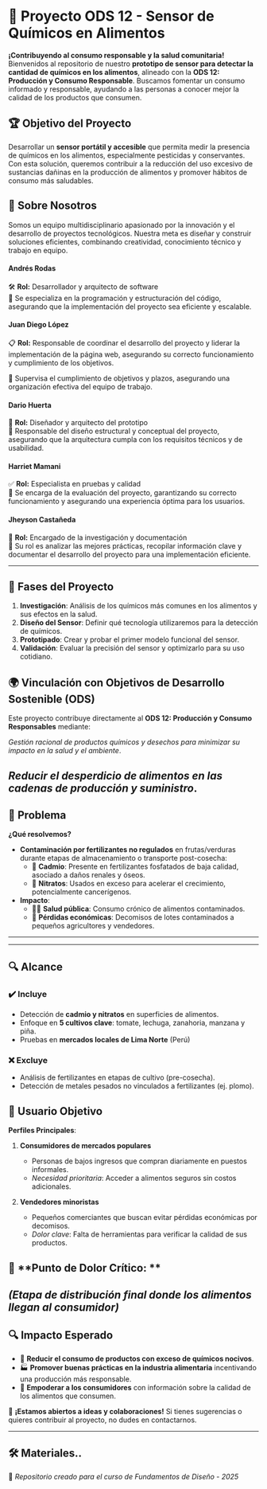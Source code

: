 # 🥦 Proyecto ODS 12 - Sensor de Químicos en Alimentos  

**¡Contribuyendo al consumo responsable y la salud comunitaria!**  
Bienvenidos al repositorio de nuestro **prototipo de sensor para detectar la cantidad de químicos en los alimentos**, alineado con la **ODS 12: Producción y Consumo Responsable**. Buscamos fomentar un consumo informado y responsable, ayudando a las personas a conocer mejor la calidad de los productos que consumen.  

## 🏆 Objetivo del Proyecto  
Desarrollar un **sensor portátil y accesible** que permita medir la presencia de químicos en los alimentos, especialmente pesticidas y conservantes. Con esta solución, queremos contribuir a la reducción del uso excesivo de sustancias dañinas en la producción de alimentos y promover hábitos de consumo más saludables.  

## 👥 Sobre Nosotros  

Somos un equipo multidisciplinario apasionado por la innovación y el desarrollo de proyectos tecnológicos. Nuestra meta es diseñar y construir soluciones eficientes, combinando creatividad, conocimiento técnico y trabajo en equipo.    

#### **Andrés Rodas**  
🛠 **Rol:** Desarrollador y arquitecto de software  
📌 Se especializa en la programación y estructuración del código, asegurando que la implementación del proyecto sea eficiente y escalable.  

#### **Juan Diego López**  
📋 **Rol:** Responsable de coordinar el desarrollo del proyecto y liderar la implementación de la página web, asegurando su correcto funcionamiento y cumplimiento de los objetivos.  

📌 Supervisa el cumplimiento de objetivos y plazos, asegurando una organización efectiva del equipo de trabajo.  

#### **Dario Huerta**  
🎨 **Rol:** Diseñador y arquitecto del prototipo  
📌 Responsable del diseño estructural y conceptual del proyecto, asegurando que la arquitectura cumpla con los requisitos técnicos y de usabilidad.  

#### **Harriet Mamani**  
✅ **Rol:** Especialista en pruebas y calidad  
📌 Se encarga de la evaluación del proyecto, garantizando su correcto funcionamiento y asegurando una experiencia óptima para los usuarios.  

#### **Jheyson Castañeda**  
📖 **Rol:** Encargado de la investigación y documentación  
📌 Su rol es analizar las mejores prácticas, recopilar información clave y documentar el desarrollo del proyecto para una implementación eficiente.  

---

## 📌 Fases del Proyecto  
1. **Investigación**: Análisis de los químicos más comunes en los alimentos y sus efectos en la salud.  
2. **Diseño del Sensor**: Definir qué tecnología utilizaremos para la detección de químicos.  
3. **Prototipado**: Crear y probar el primer modelo funcional del sensor.  
4. **Validación**: Evaluar la precisión del sensor y optimizarlo para su uso cotidiano.  

## 🌍 **Vinculación con Objetivos de Desarrollo Sostenible (ODS)**  
Este proyecto contribuye directamente al **ODS 12: Producción y Consumo Responsables** mediante:  

  *Gestión racional de productos químicos y desechos para minimizar su impacto en la salud y el ambiente*.  

  *Reducir el desperdicio de alimentos en las cadenas de producción y suministro*.
---

## 🚨 Problema  
**¿Qué resolvemos?**  
- **Contaminación por fertilizantes no regulados** en frutas/verduras durante etapas de almacenamiento o transporte post-cosecha:  
  - 🧪 **Cadmio**: Presente en fertilizantes fosfatados de baja calidad, asociado a daños renales y óseos.  
  - 🌱 **Nitratos**: Usados en exceso para acelerar el crecimiento, potencialmente cancerígenos.  
- **Impacto**:  
  - 👩🌾 **Salud pública**: Consumo crónico de alimentos contaminados.  
  - 💸 **Pérdidas económicas**: Decomisos de lotes contaminados a pequeños agricultores y vendedores.  

---
---

## 🔍 Alcance  

### ✔️ **Incluye**  
- Detección de **cadmio y nitratos** en superficies de alimentos.  
- Enfoque en **5 cultivos clave**: tomate, lechuga, zanahoria, manzana y piña.  
- Pruebas en **mercados locales de Lima Norte** (Perú)
### ❌ **Excluye**  
- Análisis de fertilizantes en etapas de cultivo (pre-cosecha).  
- Detección de metales pesados no vinculados a fertilizantes (ej. plomo). 

## 👥 **Usuario Objetivo**  
**Perfiles Principales**:  
1. **Consumidores de mercados populares**  
   - Personas de bajos ingresos que compran diariamente en puestos informales.  
   - *Necesidad prioritaria*: Acceder a alimentos seguros sin costos adicionales.  

2. **Vendedores minoristas**  
   - Pequeños comerciantes que buscan evitar pérdidas económicas por decomisos.  
   - *Dolor clave*: Falta de herramientas para verificar la calidad de sus productos.  

## 🚛 **Punto de Dolor Crítico: **  
*(Etapa de distribución final donde los alimentos llegan al consumidor)* 
---


## 🔍 Impacto Esperado  
- 🌱 **Reducir el consumo de productos con exceso de químicos nocivos**.  
- 🏭 **Promover buenas prácticas en la industria alimentaria** incentivando una producción más responsable.  
- 📢 **Empoderar a los consumidores** con información sobre la calidad de los alimentos que consumen.  

📢 **¡Estamos abiertos a ideas y colaboraciones!** Si tienes sugerencias o quieres contribuir al proyecto, no dudes en contactarnos.  


---
## 🛠️ Materiales..
🔗 *Repositorio creado para el curso de Fundamentos de Diseño - 2025*
